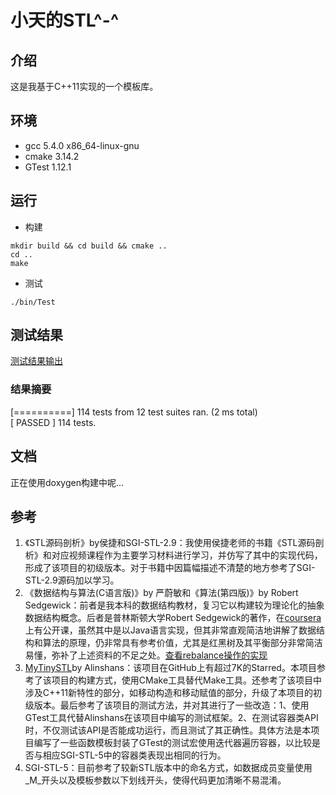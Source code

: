 # 小天的STL\^\-\^

## 介绍
这是我基于C++11实现的一个模板库。

## 环境
- gcc 5.4.0 x86_64-linux-gnu
- cmake 3.14.2
- GTest 1.12.1

## 运行
- 构建
```shell
mkdir build && cd build && cmake ..
cd ..
make
```
- 测试
```shell
./bin/Test
```

## 测试结果
[测试结果输出](./resources/test_result.txt)
### 结果摘要
[==========] 114 tests from 12 test suites ran. (2 ms total)<br/>
[  PASSED  ] 114 tests.

## 文档
正在使用doxygen构建中呢...

## 参考
1. 《STL源码剖析》by侯捷和SGI-STL-2.9：我使用侯捷老师的书籍《STL源码剖析》和对应视频课程作为主要学习材料进行学习，并仿写了其中的实现代码，形成了该项目的初级版本。对于书籍中因篇幅描述不清楚的地方参考了SGI-STL-2.9源码加以学习。
2. 《数据结构与算法(C语言版)》by 严蔚敏和《算法(第四版)》by Robert Sedgewick：前者是我本科的数据结构教材，复习它以构建较为理论化的抽象数据结构概念。后者是普林斯顿大学Robert Sedgewick的著作，在[coursera](https://www.coursera.org/learn/algorithms-part1)上有公开课，虽然其中是以Java语言实现，但其非常直观简洁地讲解了数据结构和算法的原理，仍非常具有参考价值，尤其是红黑树及其平衡部分非常简洁易懂，弥补了上述资料的不足之处。[查看rebalance操作的实现](Src/tree.h#L261)
3. [MyTinySTL](https://github.com/Alinshans/MyTinySTL)by Alinshans：该项目在GitHub上有超过7K的Starred。本项目参考了该项目的构建方式，使用CMake工具替代Make工具。还参考了该项目中涉及C++11新特性的部分，如移动构造和移动赋值的部分，升级了本项目的初级版本。最后参考了该项目的测试方法，并对其进行了一些改造：1、使用GTest工具代替Alinshans在该项目中编写的测试框架。2、在测试容器类API时，不仅测试该API是否能成功运行，而且测试了其正确性。具体方法是本项目编写了一些函数模板封装了GTest的测试宏使用迭代器遍历容器，以比较是否与相应SGI-STL-5中的容器类表现出相同的行为。
4. SGI-STL-5：目前参考了较新STL版本中的命名方式，如数据成员变量使用_M_开头以及模板参数以下划线开头，使得代码更加清晰不易混淆。